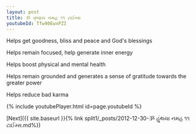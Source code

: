 ```yaml
---
layout: post
title: ૐ વૃષ્ણય નમહ ૧૧ ટાઈમ્સ
youtubeId: Tfw90EwxPZI
---
```

 
 
Helps get goodness, bliss and peace and God's blessings
 
Helps remain focused, help generate inner energy 
 
Helps boost physical and mental health 
 
Helps remain grounded and generates a sense of gratitude towards the greater power 
 
Helps reduce bad karma
 
 
 
 


{% include youtubePlayer.html id=page.youtubeId %}
 
[Next]({{ site.baseurl }}{% link  split1/_posts/2012-12-30-ૐ હુંથયા નમહ ૧૧ ટાઈમ્સ.md%})
 
